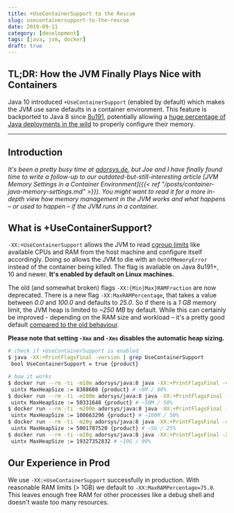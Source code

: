 ```yaml
---
title: +UseContainerSupport to the Rescue
slug: usecontainersupport-to-the-rescue
date: 2019-09-11
category: [development]
tags: [java, jvm, docker]
draft: true
---
```


## TL;DR: How the JVM Finally Plays Nice with Containers

Java 10 introduced `+UseContainerSupport` (enabled by default) which makes the JVM use sane defaults in a container environment. This feature is backported to Java 8 since [8u191](https://www.oracle.com/technetwork/java/javase/8u191-relnotes-5032181.html#JDK-8146115), potentially allowing a [huge percentage of Java deployments in the wild](https://snyk.io/blog/jvm-ecosystem-report-2018/) to properly configure their memory.
<!--more-->

---

## Introduction

_It's been a pretty busy time at [adorsys.de](https://adorsys.de), but Joe and I have finally found time to write a follow-up to our outdated-but-still-interesting article [JVM Memory Settings in a Container Environment]({{< ref "/posts/container-java-memory-settings.md" >}}). You might want to read it for a more in-depth view how memory management in the JVM works and what happens – or used to happen – if the JVM runs in a container._

## What is +UseContainerSupport?

`-XX:+UseContainerSupport` allows the JVM to read [cgroup limits](https://en.wikipedia.org/wiki/Cgroups) like available CPUs and RAM from the host machine and configure itself accordingly. Doing so allows the JVM to die with an `OutOfMemoryError` instead of the container being killed. The flag is available on Java 8u191+, 10 and newer. **It's enabled by default on Linux machines.**

The old (and somewhat broken) flags `-XX:{Min|Max}RAMFraction` are now deprecated. There is a new flag `-XX:MaxRAMPercentage`, that takes a value between _0.0_ and _100.0_ and defaults to _25.0_. So if there is a _1 GB_ memory limit, the JVM heap is limited to _~250 MB_ by default. While this can certainly be improved - depending on the RAM size and workload – it's a pretty good default [compared to the old behaviour](https://medium.com/adorsys/jvm-memory-settings-in-a-container-environment-64b0840e1d9e).

**Please note that setting `-Xmx` and `-Xms` disables the automatic heap sizing.**

```sh
# check if +UseContainerSupport is enabled
$ java -XX:+PrintFlagsFinal -version | grep UseContainerSupport
 bool UseContainerSupport = true {product}

# how it works
$ docker run --rm -ti -m10m adorsys/java:8 java -XX:+PrintFlagsFinal -version | grep MaxHeapSize
 uintx MaxHeapSize := 8388608 {product} # ~8M / 80%
$ docker run --rm -ti -m100m adorsys/java:8 java -XX:+PrintFlagsFinal -version | grep MaxHeapSize
 uintx MaxHeapSize := 50331648 {product} # ~50M / 50%
$ docker run --rm -ti -m200m adorsys/java:8 java -XX:+PrintFlagsFinal -version | grep MaxHeapSize
 uintx MaxHeapSize := 100663296 {product} # ~100M / 50%
$ docker run --rm -ti -m20g adorsys/java:8 java -XX:+PrintFlagsFinal -version | grep MaxHeapSize
 uintx MaxHeapSize := 5001707520 {product} # ~5G / 25%
$ docker run --rm -ti -m20g adorsys/java:8 java -XX:+PrintFlagsFinal -XX:MaxRAMPercentage=90.0 -version | grep MaxHeapSize
 uintx MaxHeapSize := 19327352832 # ~19G / 90%
```

## Our Experience in Prod

We use `-XX:+UseContainerSupport` successfully in production. With reasonable RAM limits (> 1GB) we default to `-XX:MaxRAMPercentage=75.0`. This leaves enough free RAM for other processes like a debug shell and doesn't waste too many resources.
